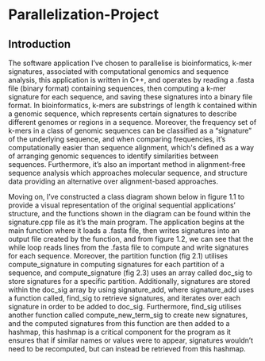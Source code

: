 # Parallelization-Project
## **Introduction** 

The software application I’ve chosen to parallelise is bioinformatics, k-mer signatures, associated with computational genomics and sequence analysis, this application is written in C++, and operates by reading a .fasta file (binary format) containing sequences, then computing a k-mer signature for each sequence, and saving these signatures into a binary file format. In bioinformatics, k-mers are substrings of length k contained within a genomic sequence, which represents certain signatures to describe different genomes or regions in a sequence. Moreover, the frequency set of k-mers in a class of genomic sequences can be classified as a “signature” of the underlying sequence, and when comparing frequencies, it’s computationally easier than sequence alignment, which's defined as a way of arranging genomic sequences to identify similarities between sequences. Furthermore, it’s also an important method in alignment-free sequence analysis which approaches molecular sequence, and structure data providing an alternative over alignment-based approaches.

Moving on, I’ve constructed a class diagram shown below in figure 1.1 to provide a visual representation of the original sequential applications’ structure, and the functions shown in the diagram can be found within the signature.cpp file as it’s the main program. The application begins at the main function where it loads a .fasta file, then writes signatures into an output file created by the function, and from figure 1.2, we can see that the while loop reads lines from the .fasta file to compute and write signatures for each sequence. Moreover, the partition function (fig 2.1) utilises compute_signature in computing signatures for each partition of a sequence, and compute_signature (fig 2.3) uses an array called doc_sig to store signatures for a specific partition. Additionally, signatures are stored within the doc_sig array by using signature_add, where signature_add uses a function called, find_sig to retrieve signatures, and iterates over each signature in order to be added to doc_sig. Furthermore, find_sig utilises another function called compute_new_term_sig to create new signatures, and the computed signatures from this function are then added to a hashmap, this hashmap is a critical component for the program as it ensures that if similar names or values were to appear, signatures wouldn’t need to be recomputed, but can instead be retrieved from this hashmap.
